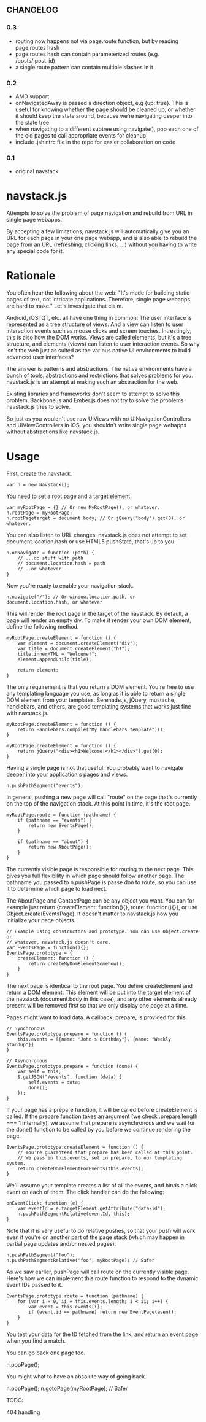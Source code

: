 ## CHANGELOG

### 0.3

  - routing now happens not via page.route function, but by reading page.routes hash
  - page.routes hash can contain parameterized routes (e.g. /posts/:post_id)
  - a single route pattern can contain multiple slashes in it

### 0.2

  - AMD support
  - onNavigatedAway is passed a direction object, e.g {up: true}. This is useful for knowing whether the page should be cleaned up, or whether it should keep the state around, because we're navigating deeper into the state tree
  - when navigating to a different subtree using navigate(), pop each one of the old pages to call appropriate events for cleanup
  - include .jshintrc file in the repo for easier collaboration on code

### 0.1

  - original navstack

navstack.js
===========

Attempts to solve the problem of page navigation and rebuild from URL in single page webapps.

By accepting a few limitations, navstack.js will automatically give you an URL for each page in your one page webapp, and is also able to rebuild the page from an URL (refreshing, clicking links, ...) without you having to write any special code for it.

Rationale
=========

You often hear the following about the web: "It's made for building static pages of text, not intricate applications. Therefore, single page webapps are hard to make." Let's investigate that claim.

Android, iOS, QT, etc. all have one thing in common: The user interface is represented as a tree structure of views. And a view can listen to user interaction events such as mouse clicks and screen touches. Intrestingly, this is also how the DOM works. Views are called elements, but it's a tree structure, and elements (views) can listen to user interaction events. So why isn't the web just as suited as the various native UI environments to build advanced user interfaces?

The answer is patterns and abstractions. The native environments have a bunch of tools, abstractions and restrictions that solves problems for you. navstack.js is an attempt at making such an abstraction for the web.

Existing libraries and frameworks don't seem to attempt to solve this problem. Backbone.js and Ember.js does not try to solve the problems navstack.js tries to solve.

So just as you wouldn't use raw UIViews with no UINavigationControllers and UIViewControllers in iOS, you shouldn't write single page webapps without abstractions like navstack.js.

Usage
=====

First, create the navstack.

    var n = new Navstack();

You need to set a root page and a target element.

    var myRootPage = {} // Or new MyRootPage(), or whatever.
    n.rootPage = myRootPage;
    n.rootPagetarget = document.body; // Or jQuery("body").get(0), or whatever.

You can also listen to URL changes. navstack.js does not attempt to set document.location.hash or use HTML5 pushState, that's up to you.

    n.onNavigate = function (path) {
        // ...do stuff with path
        // document.location.hash = path
        // ..or whatever
    }

Now you're ready to enable your navigation stack.

    n.navigate("/"); // Or window.location.path, or document.location.hash, or whatever

This will render the root page in the target of the navstack. By default, a page will render an empty div. To make it render your own DOM element, define the following method.

    myRootPage.createElement = function () {
        var element = document.createElement("div");
        var title = document.createElement("h1");
        title.innerHTML = "Welcome!";
        element.appendChild(title);

        return element;
    }

The only requirement is that you return a DOM element. You're free to use any templating language you use, as long as it is able to return a single DOM element from your templates. Serenade.js, jQuery, mustache, handlebars, and others, are good templating systems that works just fine with navstack.js.

    myRootPage.createElement = function () {
        return Handlebars.compile("My handlebars template")();
    }

    myRootPage.createElement = function () {
        return jQuery("<div><h1>Welcome!</h1></div>").get(0);
    }

Having a single page is not that useful. You probably want to navigate deeper into your application's pages and views.

    n.pushPathSegment("events");

In general, pushing a new page will call "route" on the page that's currently on the top of the navigation stack. At this point in time, it's the root page.

    myRootPage.route = function (pathname) {
        if (pathname == "events") {
            return new EventsPage();
        }

        if (pathname == "about") {
            return new AboutPage();
        }
    }

The currently visible page is responsible for routing to the next page. This gives you full flexibility in which page should follow another page. The pathname you passed to n.pushPage is passe don to route, so you can use it to determine which page to load next.

The AboutPage and ContactPage can be any object you want. You can for example just return {createElement: function(){}, route: function(){}}, or use Object.create(EventsPage). It doesn't matter to navstack.js how you initialize your page objects.

    // Example using constructors and prototype. You can use Object.create or
    // whatever, navstack.js doesn't care.
    var EventsPage = function(){};
    EventsPage.prototype = {
        createElement: function () {
            return createMyDomElementSomehow();
        }
    }

The next page is identical to the root page. You define createElement and return a DOM element. This element will be put into the target element of the navstack (document.body in this case), and any other elements already present will be removed first so that we only display one page at a time.

Pages might want to load data. A callback, prepare, is provided for this.

    // Synchronous
    EventsPage.prototype.prepare = function () {
        this.events = [{name: "John's Birthday"}, {name: "Weekly standup"}]
    }

    // Asynchronous
    EventsPage.prototype.prepare = function (done) {
        var self = this;
        $.getJSON("/events", function (data) {
            self.events = data;
            done();
        });
    }

If your page has a prepare function, it will be called before createElement is called. If the prepare function takes an argument (we check .prepare.length === 1 internally), we assume that prepare is asynchronous and we wait for the done() function to be called by you before we continue rendering the page.

    EventsPage.prototype.createElement = function () {
        // You're guaranteed that prepare has been called at this point.
        // We pass in this.events, set in prepare, to our templating system.
        return createDomElementForEvents(this.events);
    }

We'll assume your template creates a list of all the events, and binds a click event on each of them. The click handler can do the following:

    onEventClick: function (e) {
        var eventId = e.targetElement.getAttribute("data-id");
        n.pushPathSegmentRelative(eventId, this);
    }

Note that it is very useful to do relative pushes, so that your push will work even if you're on another part of the page stack (which may happen in partial page updates and/or nested pages).

    n.pushPathSegment("foo");
    n.pushPathSegmentRelative("foo", myRootPage); // Safer

As we saw earlier, pushPage will call route on the currently visible page. Here's how we can implement this route function to respond to the dynamic event IDs passed to it.

    EventsPage.prototype.route = function (pathname) {
        for (var i = 0, ii = this.events.length; i < ii; i++) {
            var event = this.events[i];
            if (event.id == pathname) return new EventPage(event);
        }
    }

You test your data for the ID fetched from the link, and return an event page when you find a match.

You can go back one page too.

   n.popPage();

You might what to have an absolute way of going back.

   n.popPage();
   n.gotoPage(myRootPage); // Safer

TODO:

404 handling